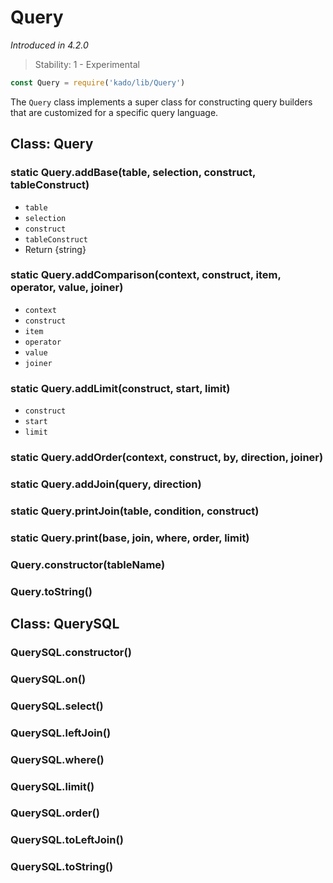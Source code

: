 # Query
*Introduced in 4.2.0*
> Stability: 1 - Experimental
```js
const Query = require('kado/lib/Query')
```
The `Query` class implements a super class for constructing query builders that
are customized for a specific query language.

## Class: Query

### static Query.addBase(table, selection, construct, tableConstruct)
* `table`
* `selection`
* `construct`
* `tableConstruct`
* Return {string}

### static Query.addComparison(context, construct, item, operator, value, joiner)
* `context`
* `construct`
* `item`
* `operator`
* `value`
* `joiner`

### static Query.addLimit(construct, start, limit)
* `construct`
* `start`
* `limit`

### static Query.addOrder(context, construct, by, direction, joiner)

### static Query.addJoin(query, direction)

### static Query.printJoin(table, condition, construct)

### static Query.print(base, join, where, order, limit)

### Query.constructor(tableName)

### Query.toString()

## Class: QuerySQL

### QuerySQL.constructor()

### QuerySQL.on()

### QuerySQL.select()

### QuerySQL.leftJoin()

### QuerySQL.where()

### QuerySQL.limit()

### QuerySQL.order()

### QuerySQL.toLeftJoin()

### QuerySQL.toString()
